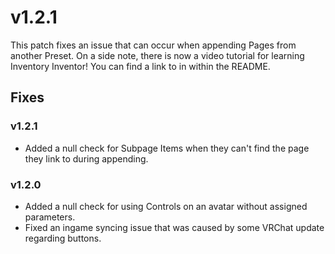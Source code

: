 # v1.2.1
This patch fixes an issue that can occur when appending Pages from another Preset.
On a side note, there is now a video tutorial for learning Inventory Inventor! You can find a link to in within the README.

## Fixes
### v1.2.1
- Added a null check for Subpage Items when they can't find the page they link to during appending.
### v1.2.0
- Added a null check for using Controls on an avatar without assigned parameters.
- Fixed an ingame syncing issue that was caused by some VRChat update regarding buttons.